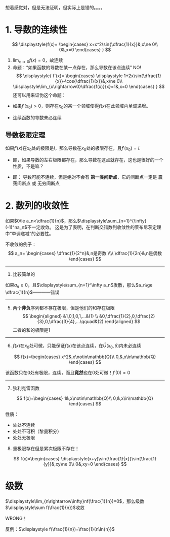 想着感觉对，但是无法证明，但实际上是错的。。。。
# 1. 导数的连续性
$$
\displaystyle{f(x)=
\begin{cases}
    x+x^2\sin{\dfrac{1}{x}}&,x\ne 0\\
    0&,x=0
\end{cases}
}
$$

1. $\displaystyle \lim_{x\rightarrow0}f(x)=0$，故连续
2. 命题：“如果函数的导数在某一点存在，那么导数在该点连续” NO!
$$
\displaystyle{
f'(x)=
\begin{cases}
    \displaystyle 1+2x\sin{\dfrac{1}{x}}-\cos{\dfrac{1}{x}}&,x\ne 0\\
    \displaystyle\lim_{x\rightarrow0}\dfrac{f(x)}{x}=1&,x=0
\end{cases}
}
$$
还可以用来证伪这个命题：
- 如果$f'(x_0)>0$，则存在$x_0$的某一个领域使得$f(x)$在此领域内单调递增。

- 连续函数的导数未必连续

## 导数极限定理
如果$f'(x)$在$x_0$处的极限是$l$，那么导数在$x_0$处的极限存在，且$f'(x_0)=l$.

- 即，如果导数的左右极限都存在，那么导数在这点就存在，这也是很好的一个性质，不是嘛？

- 即： 导数可能不连续，但是绝对不会有 **第一类间断点**，它的间断点一定是 震荡间断点 或 无穷间断点

# 2. 数列的收敛性

如果$0\le a_n<\dfrac{1}{n}$，那么$\displaystyle\sum_{n=1}^{\infty}(-1)^na_n$不一定收敛。
这是为了表明，在判断交错数列收敛性的莱布尼茨定理中“单调递减”的必要性。

不收敛的例子：
$$
a_n=
\begin{cases}
    \dfrac{1}{2^n}&,n是奇数
    \\\\
    \dfrac{1}{2n}&,n是偶数
\end{cases}
$$

---
1. 比较简单的

如果$a_n\ge 0$，且$\displaystyle\sum_{n=1}^\infty a_n$发散，那么$a_n\ge \dfrac{1}{n}$————错误

---
5. 两个**非负**序列都不存在极限，但是他们的和存在极限
$$
\begin{aligned}
    &1,0,1,0,1,...&(1)
    \\
    &0,\dfrac{1}{2},0,\dfrac{2}{3},0,\dfrac{3}{4},...\qquad&(2)
\end{aligned}
$$
二者的和的极限是1

---
6. $f(x)$在$x_0$处可微，只能保证$f(x)$在该点连续，在$\mathring{U}(x_0,\delta)$内未必连续

$$
f(x)=\begin{cases}
    x^2&,x\notin\mathbb{Q}\\
    0,&,x\in\mathbb{Q}
\end{cases}
$$

该函数只在0处有极限，连续，而且**竟然**也在0处可微！$f'(0)=0$

---
7. 狄利克雷函数

$$
f(x)=\begin{cases}
    1&,x\notin\mathbb{Q}\\
    0,&,x\in\mathbb{Q}
\end{cases}
$$

性质：
- 处处不连续
- 处处不可积（黎曼积分）
- 处处无极限


8. 重极限存在但是累次极限不存在！

$$
    f(x)=\begin{cases}
        \displaystyle(x+y)\sin{\frac{1}{x}}\sin{\frac{1}{y}}&,xy\ne 0\\
        0&,xy=0
    \end{cases}
$$

# 级数

$\displaystyle\lim_{n\rightarrow\infty}nf(\frac{1}{n})=0$，那么级数$\displaystyle\sum f(\frac{1}{n})$收敛

WRONG！

反例：$\displaystyle f(\frac{1}{n})=\frac{1}{n\ln{n}}$